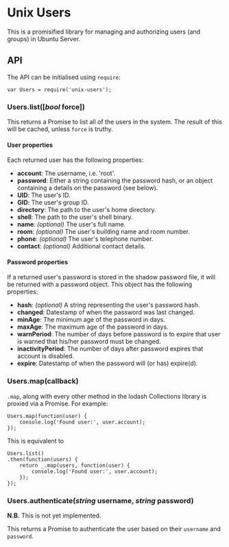 # Unix Users

This is a promisified library for managing and authorizing users (and groups) in Ubuntu Server.

## API

The API can be initialised using `require`:

    var Users = require('unix-users');

### Users.list([*bool* force])

This returns a Promise to list all of the users in the system. The result of this will be cached, unless `force` is truthy.

#### User properties

Each returned user has the following properties:

 - **account**: The username, i.e. 'root'.
 - **password**: Either a string containing the password hash, or an object containing a details on the password (see below).
 - **UID**: The user's ID.
 - **GID**: The user's group ID.
 - **directory**: The path to the user's home directory.
 - **shell**: The path to the user's shell binary.
 - **name**: *(optional)* The user's full name.
 - **room**: *(optional)* The user's building name and room number.
 - **phone**: *(optional)* The user's telephone number.
 - **contact**: *(optional)* Additional contact details.

#### Password properties

If a returned user's password is stored in the shadow password file, it will be returned with a password object. This object has the following properties:

 - **hash**: *(optional)* A string representing the user's password hash.
 - **changed**: Datestamp of when the password was last changed.
 - **minAge**: The minimum age of the password in days.
 - **maxAge**: The maximum age of the password in days.
 - **warnPeriod**: The number of days before password is to expire that user is warned that his/her password must be changed.
 - **inactivityPeriod**: The number of days after password expires that account is disabled.
 - **expire**: Datestamp of when the password will (or has) expire(d). 

### Users.map(callback)

`.map`, along with every other method in the lodash Collections library is proxied via a Promise. For example:

    Users.map(function(user) {
        console.log('Found user:', user.account);
    });

This is equivalent to

    Users.list()
    .then(function(users) {
        return _.map(users, function(user) {
            console.log('Found user:', user.account);
        });
    });

### Users.authenticate(*string* username, *string* password)

**N.B.** This is not yet implemented.

This returns a Promise to authenticate the user based on their `username` and `password`.

